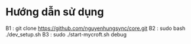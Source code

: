 # Hướng dẫn sử dụng
B1 : git clone https://github.com/nguyenhungsync/core.git
B2 : sudo bash ./dev_setup.sh
B3 : sudo ./start-mycroft.sh debug
